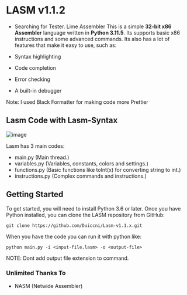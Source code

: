 # LASM v1.1.2
* Searching for Tester.
Lime Assembler
This is a simple **32-bit x86 Assembler** language written in **Python 3.11.5**.
Its supports basic x86 instructions and some advanced commands.
Its also has a lot of features that make it easy to use, such as:

* Syntax highlighting
* Code completion
* Error checking
* A built-in debugger

Note: I used Black Formatter for making code more Prettier

## Lasm Code with Lasm-Syntax
![image](https://github.com/Duiccni/Lasm-v1.0.x/assets/143947543/c7ce0ec4-0121-4536-ac5f-bc290bb6cffb)

Lasm has 3 main codes:

* main.py (Main thread.)
* variables.py (Variables, constants, colors and settings.)
* functions.py (Basic functions like toInt(x) for converting string to int.)
* instructions.py (Complex commands and instructions.)

## Getting Started

To get started, you will need to install Python 3.6 or later.
Once you have Python installed, you can clone the LASM repository from GitHub:

```
git clone https://github.com/Duiccni/Lasm-v1.1.x.git
```

When you have the code you can run it with python like:

```
python main.py -i <input-file.lasm> -o <output-file>
```

NOTE: Dont add output file extension to command.

### Unlimited Thanks To

* NASM (Netwide Assembler)
